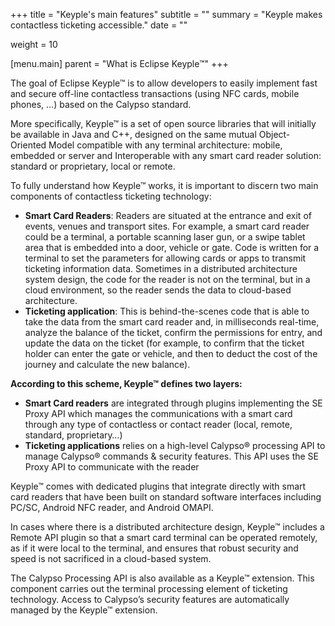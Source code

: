 +++
title = "Keyple's main features"
subtitle = ""
summary = "Keyple makes contactless ticketing accessible."
date = ""

weight = 10

[menu.main]
    parent = "What is Eclipse Keyple™"
+++

The goal of Eclipse Keyple™ is to allow developers to easily implement fast and secure off-line contactless transactions 
(using NFC cards, mobile phones, …) based on the Calypso standard.

More specifically, Keyple™ is a set of open source libraries that will initially be available in Java and C++, 
designed on the same mutual Object-Oriented Model compatible with any terminal architecture: mobile, embedded 
or server and Interoperable with any smart card reader solution: standard or proprietary, local or remote.

To fully understand how Keyple™ works, it is important to discern two main components of contactless ticketing technology:
- **Smart Card Readers**: Readers are situated at the entrance and exit of events, venues and transport sites. 
For example, a smart card reader could be a terminal, a portable scanning laser gun, or a swipe tablet area that is embedded 
into a door, vehicle or gate. Code is written for a terminal to set the parameters for allowing cards or apps to transmit 
ticketing information data. Sometimes in a distributed architecture system design, the code for the reader is not on the 
terminal, but in a cloud environment, so the reader sends the data to cloud-based architecture.  
- **Ticketing application**: This is behind-the-scenes code that is able to take the data from the smart card reader 
and, in milliseconds real-time, analyze the balance of the ticket, confirm the permissions for entry, and update the data 
on the ticket (for example, to confirm that the ticket holder can enter the gate or vehicle, and then to deduct the cost 
of the journey and calculate the new balance).

**According to this scheme, Keyple™ defines two layers:**
- **Smart Card readers** are integrated through plugins implementing the SE Proxy API which manages the communications with 
a smart card through any type of contactless or contact reader (local, remote, standard, proprietary…)
- **Ticketing applications** relies on a high-level Calypso® processing API to manage Calypso® commands & security features. 
This API uses the SE Proxy API to communicate with the reader


Keyple™ comes with dedicated plugins that integrate directly with smart card readers that have been built on standard 
software interfaces including PC/SC, Android NFC reader, and Android OMAPI. 

In cases where there is a distributed architecture design, Keyple™ includes a Remote API plugin so that 
a smart card terminal can be operated remotely, as if it were local to the terminal, and ensures that robust security and 
speed is not sacrificed in a cloud-based system. 

The Calypso Processing API is also available as a Keyple™ extension. This component carries out the terminal processing 
element of ticketing technology. Access to Calypso’s security features are automatically managed by the Keyple™ extension. 
